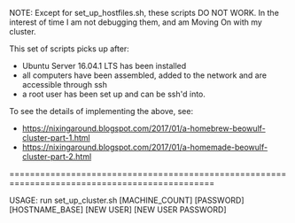 
NOTE: Except for set_up_hostfiles.sh, these scripts DO NOT WORK.  In the interest of time I am not debugging them, and am Moving On with my cluster.

This set of scripts picks up after:
* Ubuntu Server 16.04.1 LTS has been installed
* all computers have been assembled, added to the network and are accessible through ssh
* a root user has been set up and can be ssh'd into.

To see the details of implementing the above, see:
* https://nixingaround.blogspot.com/2017/01/a-homebrew-beowulf-cluster-part-1.html
* https://nixingaround.blogspot.com/2017/01/a-homemade-beowulf-cluster-part-2.html

==============================================================================================

USAGE: run set_up_cluster.sh [MACHINE_COUNT] [PASSWORD] [HOSTNAME_BASE] [NEW USER] [NEW USER PASSWORD]
